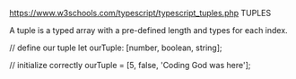  https://www.w3schools.com/typescript/typescript_tuples.php
 TUPLES


 A tuple is a typed array with a pre-defined length and types for each index.



 // define our tuple
let ourTuple: [number, boolean, string];

// initialize correctly
ourTuple = [5, false, 'Coding God was here'];
